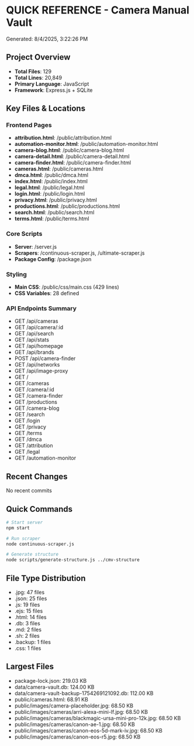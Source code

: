 # QUICK REFERENCE - Camera Manual Vault
Generated: 8/4/2025, 3:22:26 PM

## Project Overview
- **Total Files**: 129
- **Total Lines**: 20,849
- **Primary Language**: JavaScript
- **Framework**: Express.js + SQLite

## Key Files & Locations

### Frontend Pages
- **attribution.html**: /public/attribution.html
- **automation-monitor.html**: /public/automation-monitor.html
- **camera-blog.html**: /public/camera-blog.html
- **camera-detail.html**: /public/camera-detail.html
- **camera-finder.html**: /public/camera-finder.html
- **cameras.html**: /public/cameras.html
- **dmca.html**: /public/dmca.html
- **index.html**: /public/index.html
- **legal.html**: /public/legal.html
- **login.html**: /public/login.html
- **privacy.html**: /public/privacy.html
- **productions.html**: /public/productions.html
- **search.html**: /public/search.html
- **terms.html**: /public/terms.html

### Core Scripts
- **Server**: /server.js
- **Scrapers**: /continuous-scraper.js, /ultimate-scraper.js
- **Package Config**: /package.json

### Styling
- **Main CSS**: /public/css/main.css (429 lines)
- **CSS Variables**: 28 defined

### API Endpoints Summary
- GET /api/cameras
- GET /api/camera/:id
- GET /api/search
- GET /api/stats
- GET /api/homepage
- GET /api/brands
- POST /api/camera-finder
- GET /api/networks
- GET /api/image-proxy
- GET /
- GET /cameras
- GET /camera/:id
- GET /camera-finder
- GET /productions
- GET /camera-blog
- GET /search
- GET /login
- GET /privacy
- GET /terms
- GET /dmca
- GET /attribution
- GET /legal
- GET /automation-monitor

## Recent Changes
No recent commits

## Quick Commands
```bash
# Start server
npm start

# Run scraper
node continuous-scraper.js

# Generate structure
node scripts/generate-structure.js ../cmv-structure
```

## File Type Distribution
- .jpg: 47 files
- .json: 25 files
- .js: 19 files
- .ejs: 15 files
- .html: 14 files
- .db: 3 files
- .md: 2 files
- .sh: 2 files
- .backup: 1 files
- .css: 1 files

## Largest Files
- package-lock.json: 219.03 KB
- data/camera-vault.db: 124.00 KB
- data/camera-vault-backup-1754269121092.db: 112.00 KB
- public/cameras.html: 68.91 KB
- public/images/camera-placeholder.jpg: 68.50 KB
- public/images/cameras/arri-alexa-mini-lf.jpg: 68.50 KB
- public/images/cameras/blackmagic-ursa-mini-pro-12k.jpg: 68.50 KB
- public/images/cameras/canon-ae-1.jpg: 68.50 KB
- public/images/cameras/canon-eos-5d-mark-iv.jpg: 68.50 KB
- public/images/cameras/canon-eos-r5.jpg: 68.50 KB
